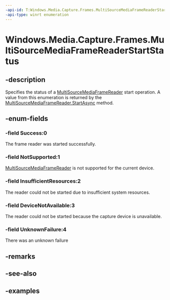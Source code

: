 ```yaml
---
-api-id: T:Windows.Media.Capture.Frames.MultiSourceMediaFrameReaderStartStatus
-api-type: winrt enumeration
---
```


<!-- Enumeration syntax.
public enum MultiSourceMediaFrameReaderStartStatus : int {
	DeviceNotAvailable = 3
	InsufficientResources = 2
	NotSupported = 1
	Success = 0
	UnknownFailure = 4
}
-->

# Windows.Media.Capture.Frames.MultiSourceMediaFrameReaderStartStatus

## -description
Specifies the status of a [MultiSourceMediaFrameReader](multisourcemediaframereader.md) start operation. A value from this enumeration is returned by the [MultiSourceMediaFrameReader.StartAsync](multisourcemediaframereader_startasync_1931900819.md) method.

## -enum-fields
### -field Success:0
The frame reader was started successfully.

### -field NotSupported:1
[MultiSourceMediaFrameReader](multisourcemediaframereader.md) is not supported for the current device.

### -field InsufficientResources:2
The reader could not be started due to insufficient system resources.

### -field DeviceNotAvailable:3
The reader could not be started because the capture device is unavailable.

### -field UnknownFailure:4
There was an unknown failure

## -remarks

## -see-also

## -examples

